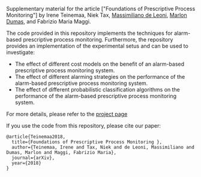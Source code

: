 Supplementary material for the article ["Foundations of Prescriptive Process Monitoring"] by Irene Teinemaa, Niek Tax, [Massimiliano de Leoni](http://www.win.tue.nl/~mdeleoni/), [Marlon Dumas](http://kodu.ut.ee/~dumas/), and Fabrizio Maria Maggi.

The code provided in this repository implements the techniques for alarm-based prescriptive process monitoring.
Furthermore, the repository provides an implementation of the experimental setus and can be used to investigate:
* The effect of different cost models on the benefit of an alarm-based prescriptive process monitoring system.
* The effect of different alarming strategies on the performance of the alarm-based prescriptive process monitoring system.
* The effect of different probabilistic classification algorithms on the performance of the alarm-based prescriptive process monitoring system.

For more details, please refer to the [project page](https://verenich.github.io/ProcessSequencePrediction)

If you use the code from this repository, please cite our paper:
```
@article{Teinemaa2018,
  title={Foundations of Prescriptive Process Monitoring },
  author={Teinemaa, Irene and Tax, Niek and de Leoni, Massimiliano and Dumas, Marlon and Maggi, Fabrizio Maria},
  journal={arXiv},
  year={2018}
}
```